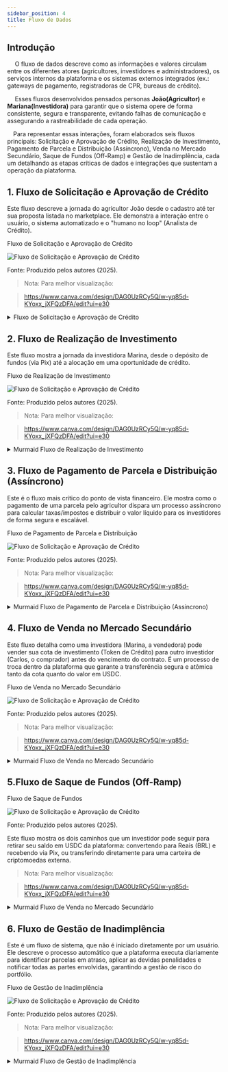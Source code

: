 ```yaml
---
sidebar_position: 4
title: Fluxo de Dados
---
```


## Introdução
&emsp; O fluxo de dados descreve como as informações e valores circulam entre os diferentes atores (agricultores, investidores e administradores), os serviços internos da plataforma e os sistemas externos integrados (ex.: gateways de pagamento, registradoras de CPR, bureaus de crédito).

&emsp;  Esses fluxos desenvolvidos pensados personas **João(Agricultor)** e **Mariana(Investidora)** para garantir que o sistema opere de forma consistente, segura e transparente, evitando falhas de comunicação e assegurando a rastreabilidade de cada operação.

&emsp;Para representar essas interações, foram elaborados seis fluxos principais: Solicitação e Aprovação de Crédito, Realização de Investimento, Pagamento de Parcela e Distribuição (Assíncrono), Venda no Mercado Secundário, Saque de Fundos (Off-Ramp) e Gestão de Inadimplência, cada um detalhando as etapas críticas de dados e integrações que sustentam a operação da plataforma.

## 1. Fluxo de Solicitação e Aprovação de Crédito
Este fluxo descreve a jornada do agricultor João desde o cadastro até ter sua proposta listada no marketplace. Ele demonstra a interação entre o usuário, o sistema automatizado e o "humano no loop" (Analista de Crédito).


<p style={{textAlign: 'center'}}> Fluxo de Solicitação e Aprovação de Crédito</p>
<div style={{margin: 15}}>
  <div style={{textAlign: 'center'}}>
        <img src={require("../../static/img/fluxo_solicitacao_credito_peerseed.png").default} style={{width: 800}} alt="Fluxo de Solicitação e Aprovação de Crédito" />
        <br/>
    </div>
</div>
<p style={{textAlign: 'center'}}> Fonte: Produzido pelos autores (2025).</p>

> Nota: Para melhor visualização:

> https://www.canva.com/design/DAG0UzRCy5Q/w-yq85d-KYoxx_jXFQzDFA/edit?ui=e30 

<details>
  <summary>Fluxo de Solicitação e Aprovação de Crédito</summary>

```murmaid
sequenceDiagram
    participant João as Agricultor (Browser)
    participant FE as Frontend
    participant GW as API Gateway
    participant Contas as Serviço de Contas
    participant Analise as Serviço de Análise de Crédito
    participant Backoffice as Interface do Analista
    participant Analista as Analista de Crédito

    João->>FE: 1. Preenche cadastro e solicitação
    FE->>GW: 2. Envia dados e documentos
    GW->>Contas: 3. Cria/Autentica usuário
    GW->>Analise: 4. Inicia análise de crédito
    
    activate Analise
    Analise-->>GW: 5. Responde que a análise foi iniciada
    GW-->>FE: 6. Exibe "Análise em andamento"
    FE-->>João: Exibe "Análise em andamento"
    
    Analise->>Bureaus Externos: 7. Consulta score de mercado (API)
    Bureaus Externos-->>Analise: 8. Retorna score
    Analise->>Analise: 9. Combina dados e gera Score Peerseed (ML)
    Analise->>Backoffice: 10. Cria tarefa de validação para o Analista
    deactivate Analise

    Note right of Analista: -- Processo Manual Paralelo (horas) --
    Analista->>Backoffice: 11. Acessa fila de tarefas
    Analista->>Backoffice: 12. Valida documentos e dados
    Analista->>Backoffice: 13. Clica em "Aprovar Crédito"

    Backoffice->>GW: 14. Notifica sistema sobre a aprovação
    GW->>Analise: 15. Finaliza o status da análise
    
    activate Analise
    Analise->>Contas: 16. Envia notificação de "Crédito Aprovado" para o usuário
    deactivate Analise
    
    Note over João, FE: -- Assinatura e Lançamento --
    FE->>João: 17. Exibe proposta e solicita assinatura da CPR
    João->>FE: 18. Assina a CPR com e-CPF
    FE->>GW: 19. Envia CPR assinada
    GW->>Serviço de Contratos: 20. Valida e envia para registradora (API)
    Serviço de Contratos-->>GW: 21. Confirma registro
    GW->>Serviço de Marketplace: 22. Lista a oportunidade de investimento
```
</details>

## 2. Fluxo de Realização de Investimento
Este fluxo mostra a jornada da investidora Marina, desde o depósito de fundos (via Pix) até a alocação em uma oportunidade de crédito.

<p style={{textAlign: 'center'}}> Fluxo de Realização de Investimento</p>
<div style={{margin: 15}}>
  <div style={{textAlign: 'center'}}>
        <img src={require("../../static/img/fluxo_realizacao_investimento_peerseed.png").default} style={{width: 800}} alt="Fluxo de Solicitação e Aprovação de Crédito" />
        <br/>
    </div>
</div>
<p style={{textAlign: 'center'}}> Fonte: Produzido pelos autores (2025).</p>

> Nota: Para melhor visualização:

> https://www.canva.com/design/DAG0UzRCy5Q/w-yq85d-KYoxx_jXFQzDFA/edit?ui=e30 

<Details>
  <summary>Murmaid Fluxo de Realização de Investimento</summary>

```murmaid
sequenceDiagram
    participant Marina as Investidora (Browser)
    participant FE as Frontend
    participant GW as API Gateway
    participant Marketplace as Serviço de Marketplace
    participant Carteira as Serviço de Carteira Digital
    participant Pagamentos as Gateway de Pagamento

    Marina->>FE: 1. Acessa marketplace e escolhe oportunidade
    FE->>GW: 2. Solicita detalhes da oportunidade
    GW->>Marketplace: 3. Busca dados
    Marketplace-->>GW: 4. Retorna dados
    GW-->>FE: 5. Exibe detalhes para Marina

    Marina->>FE: 6. Clica em "Investir" e define valor
    FE->>GW: 7. Tenta alocar investimento
    GW->>Carteira: 8. Verifica saldo de USDC
    
    alt Saldo Insuficiente
        Carteira-->>GW: 9a. Saldo insuficiente
        GW-->>FE: 10a. Informa saldo insuficiente
        FE->>Marina: 11a. Sugere depósito
        
        Marina->>FE: 12a. Solicita depósito via Pix
        FE->>GW: 13a. Gera cobrança Pix
        GW->>Pagamentos: 14a. Cria QR Code Pix
        Pagamentos-->>GW: 15a. Retorna QR Code
        GW-->>FE: 16a. Exibe QR Code
        FE->>Marina: 17a. Marina paga o Pix
        
        Pagamentos-->>GW: 18a. Webhook: Pagamento Confirmado!
        GW->>Carteira: 19a. Credita USDC na carteira da Marina
    end

    Note over Marina, FE: Marina agora tenta investir novamente com saldo
    FE->>GW: 9b. Tenta alocar investimento
    GW->>Carteira: 10b. Verifica saldo (agora suficiente)
    Carteira-->>GW: 11b. Saldo OK. Bloqueia valor.
    GW->>Marketplace: 12b. Confirma investimento na oportunidade
    Marketplace-->>GW: 13b. Investimento registrado
    GW-->>FE: 14b. Sucesso!
    FE-->>Marina: 15b. Exibe confirmação do investimento
```

</Details>

## 3. Fluxo de Pagamento de Parcela e Distribuição (Assíncrono)
Este é o fluxo mais crítico do ponto de vista financeiro. Ele mostra como o pagamento de uma parcela pelo agricultor dispara um processo assíncrono para calcular taxas/impostos e distribuir o valor líquido para os investidores de forma segura e escalável.

<p style={{textAlign: 'center'}}> Fluxo de Pagamento de Parcela e Distribuição</p>
<div style={{margin: 15}}>
  <div style={{textAlign: 'center'}}>
        <img src={require("../../static/img/fluxo_recebimento_investimento_peerseed.png").default} style={{width: 800}} alt="Fluxo de Solicitação e Aprovação de Crédito" />
        <br/>
    </div>
</div>
<p style={{textAlign: 'center'}}> Fonte: Produzido pelos autores (2025).</p>

> Nota: Para melhor visualização:

> https://www.canva.com/design/DAG0UzRCy5Q/w-yq85d-KYoxx_jXFQzDFA/edit?ui=e30 

<Details>
  <summary>Murmaid Fluxo de Pagamento de Parcela e Distribuição (Assíncrono)</summary>

  ```murmaid
  sequenceDiagram
    participant João as Agricultor (Browser)
    participant FE as Frontend
    participant GW as API Gateway
    participant Pagamentos as Gateway de Pagamento
    participant Broker as Message Broker (Fila)
    participant Distribuidor as Serviço de Distribuição
    participant Carteira as Serviço de Carteira Digital

    João->>FE: 1. Acessa painel e clica em "Pagar Parcela"
    FE->>GW: 2. Solicita dados de pagamento
    GW->>Serviço de Contratos: 3. Gera cobrança (Pix/Boleto)
    Serviço de Contratos-->>GW: 4. Retorna dados
    GW-->>FE: 5. Exibe QR Code / Linha digitável
    
    Note right of João: João efetua o pagamento no seu banco...
    
    Pagamentos-->>GW: 6. Webhook: Pagamento Confirmado!
    
    activate GW
    GW->>Broker: 7. Publica evento "PagamentoRealizado" com os dados da transação
    GW-->>Pagamentos: 8. Confirma recebimento do webhook (HTTP 200 OK)
    deactivate GW
    
    Note over Broker, Distribuidor: -- Processamento em Background --
    
    Broker-->>Distribuidor: 9. Entrega o evento "PagamentoRealizado"
    
    activate Distribuidor
    Distribuidor->>Serviço de Contratos: 10. Busca detalhes do contrato e investidores
    Serviço de Contratos-->>Distribuidor: 11. Retorna lista de investidores e % de participação
    
    Distribuidor->>Distribuidor: 12. Calcula taxas da plataforma e impostos (IR)
    
    loop Para cada Investidor
        Distribuidor->>Distribuidor: 13. Calcula valor líquido a ser creditado
        Distribuidor->>Carteira: 14. Credita USDC na carteira do Investidor
    end
    
    Distribuidor->>Servipço de Notificações: 15. Envia notificações para os investidores
    deactivate Distribuidor
  ```
</Details>

## 4. Fluxo de Venda no Mercado Secundário
Este fluxo detalha como uma investidora (Marina, a vendedora) pode vender sua cota de investimento (Token de Crédito) para outro investidor (Carlos, o comprador) antes do vencimento do contrato. É um processo de troca dentro da plataforma que garante a transferência segura e atômica tanto da cota quanto do valor em USDC.

<p style={{textAlign: 'center'}}> Fluxo de Venda no Mercado Secundário</p>
<div style={{margin: 15}}>
  <div style={{textAlign: 'center'}}>
        <img src={require("../../static/img/fluxo_venda_token_mercado_secundario.png").default} style={{width: 800}} alt="Fluxo de Solicitação e Aprovação de Crédito" />
        <br/>
    </div>
</div>
<p style={{textAlign: 'center'}}> Fonte: Produzido pelos autores (2025).</p>

> Nota: Para melhor visualização:

> https://www.canva.com/design/DAG0UzRCy5Q/w-yq85d-KYoxx_jXFQzDFA/edit?ui=e30 

<Details>
  <summary>Murmaid Fluxo de Venda no Mercado Secundário</summary>

  ```murmaid
  sequenceDiagram
    participant Marina as Vendedora (Browser)
    participant Carlos as Comprador (Browser)
    participant FE as Frontend
    participant GW as API Gateway
    participant Marketplace as Serviço de Marketplace
    participant Carteira as Serviço de Carteira Digital

    Note over Marina, FE: -- Etapa de Venda --
    Marina->>FE: 1. Acessa portfólio e seleciona token para vender
    FE->>GW: 2. Solicita sugestão de preço justo
    GW->>Marketplace: 3. Calcula preço justo (baseado no risco/tempo)
    Marketplace-->>GW: 4. Retorna sugestão
    GW-->>FE: 5. Exibe sugestão para Marina

    Marina->>FE: 6. Define o preço de venda e clica em "Ofertar"
    FE->>GW: 7. Envia ordem de venda
    GW->>Marketplace: 8. Lista o token no mercado secundário
    GW->>Carteira: 9. Marca o token de Marina como "Ofertado" (bloqueado para outras ações)

    Note over Carlos, FE: -- Etapa de Compra --
    Carlos->>FE: 10. Navega no mercado secundário e vê a oferta de Marina
    Carlos->>FE: 11. Clica em "Comprar"
    FE->>GW: 12. Envia ordem de compra

    GW->>Carteira: 13. Verifica se Carlos tem saldo em USDC suficiente
    alt Saldo Suficiente
        Carteira-->>GW: 14. Saldo OK. Inicia transação atômica.
        
        activate Carteira
        Carteira->>Carteira: 15. Debita USDC da carteira de Carlos
        Carteira->>Carteira: 16. Credita USDC na carteira de Marina
        Carteira->>Carteira: 17. Transfere propriedade do Token de Crédito de Marina para Carlos
        deactivate Carteira

        Carteira-->>GW: 18. Confirma que a troca foi concluída
        GW->>Marketplace: 19. Remove a oferta do mercado
        GW-->>FE: 20. Confirma a compra para Carlos
        FE-->>Carlos: 21. Exibe "Compra realizada com sucesso!"
        
        Note right of GW: Notificações são enviadas para Marina e Carlos em background
    else Saldo Insuficiente
        Carteira-->>GW: 14b. Saldo insuficiente
        GW-->>FE: 15b. Informa erro
        FE-->>Carlos: 16b. Exibe "Saldo insuficiente para realizar a compra."
    end

  ```
  </Details>

  ## 5.Fluxo de Saque de Fundos (Off-Ramp)

  <p style={{textAlign: 'center'}}> Fluxo de Saque de Fundos</p>
<div style={{margin: 15}}>
  <div style={{textAlign: 'center'}}>
        <img src={require("../../static/img/fluxo_saque_fundos.png").default} style={{width: 800}} alt="Fluxo de Solicitação e Aprovação de Crédito" />
        <br/>
    </div>
</div>
<p style={{textAlign: 'center'}}> Fonte: Produzido pelos autores (2025).</p>

  Este fluxo mostra os dois caminhos que um investidor pode seguir para retirar seu saldo em USDC da plataforma: convertendo para Reais (BRL) e recebendo via Pix, ou transferindo diretamente para uma carteira de criptomoedas externa.


  > Nota: Para melhor visualização:

> https://www.canva.com/design/DAG0UzRCy5Q/w-yq85d-KYoxx_jXFQzDFA/edit?ui=e30 

<Details>
  <summary>Murmaid Fluxo de Venda no Mercado Secundário</summary>

  ```murmaid
  sequenceDiagram
    participant Investidor as Investidor(a) (Browser)
    participant FE as Frontend
    participant GW as API Gateway
    participant Contas as Serviço de Contas
    participant Carteira as Serviço de Carteira Digital
    participant Pagamentos as Gateway de Pagamento

    Investidor->>FE: 1. Solicita saque e escolhe o método

    alt Método: Saque para Conta Bancária (Pix)
        Investidor->>FE: 2a. Informa valor do saque em USDC
        FE->>GW: 3a. Inicia saque para BRL
        
        GW->>Contas: 4a. Busca dados da conta bancária (mesma titularidade)
        Contas-->>GW: 5a. Retorna dados bancários
        
        GW->>Carteira: 6a. Solicita bloqueio do saldo em USDC
        Carteira-->>GW: 7a. Saldo verificado e bloqueado
        
        GW->>Pagamentos: 8a. Requisita conversão USDC -> BRL e envio de Pix
        Pagamentos-->>GW: 9a. Confirma recebimento da ordem de saque
        
        Note right of Pagamentos: Processo de conversão e PIX leva alguns minutos...
        
        Pagamentos-->>GW: 10a. Webhook: Transferência Pix concluída!
        GW->>Carteira: 11a. Debita o saldo em USDC que estava bloqueado
        GW->>Serviço de Notificações: 12a. Envia notificação de sucesso
    end

    alt Método: Saque para Carteira Cripto
        Investidor->>FE: 2b. Informa valor do saque e endereço da carteira externa
        FE->>GW: 3b. Inicia saque de cripto
        
        GW->>Carteira: 4b. Solicita transação de saque para endereço externo
        
        activate Carteira
        Carteira->>Carteira: 5b. Verifica saldo e bloqueia valor
        Carteira->>Carteira: 6b. Constrói e assina a transação (com chaves seguras)
        Carteira->>Blockchain: 7b. Transmite a transação para a rede (ex: Polygon)
        deactivate Carteira
        
        Note right of Blockchain: Transação sendo confirmada na rede...
        
        Blockchain-->>Carteira: 8b. Evento: Transação confirmada!
        Carteira->>Carteira: 9b. Debita o saldo que estava bloqueado
        Carteira->>Serviço de Notificações: 10b. Envia notificação de sucesso
    end

  ```
  </Details>

  ## 6. Fluxo de Gestão de Inadimplência
Este é um fluxo de sistema, que não é iniciado diretamente por um usuário. Ele descreve o processo automático que a plataforma executa diariamente para identificar parcelas em atraso, aplicar as devidas penalidades e notificar todas as partes envolvidas, garantindo a gestão de risco do portfólio.

 <p style={{textAlign: 'center'}}> Fluxo de Gestão de Inadimplência</p>
<div style={{margin: 15}}>
  <div style={{textAlign: 'center'}}>
        <img src={require("../../static/img/fluxo_inadimplencia.png").default} style={{width: 800}} alt="Fluxo de Solicitação e Aprovação de Crédito" />
        <br/>
    </div>
</div>
<p style={{textAlign: 'center'}}> Fonte: Produzido pelos autores (2025).</p>

> Nota: Para melhor visualização:

> https://www.canva.com/design/DAG0UzRCy5Q/w-yq85d-KYoxx_jXFQzDFA/edit?ui=e30 

<Details>
  <summary>Murmaid Fluxo de Gestão de Inadimplência</summary>

  ```murmaid

sequenceDiagram
    participant Scheduler as Agendador (Cron Job)
    participant Contratos as Serviço de Contratos
    participant Notificacoes as Serviço de Notificações
    participant Backoffice as Interface do Admin

    Scheduler->>Contratos: 1. Gatilho diário: "Verificar parcelas vencidas"
    
    activate Contratos
    Contratos->>Contratos: 2. Busca no DB por parcelas com data_vencimento < hoje E status != "Paga"
    
    loop Para cada Parcela em Atraso encontrada
        Contratos->>Contratos: 3. Atualiza status da parcela para "Em Atraso"
        Contratos->>Contratos: 4. Calcula multa (2%) e juros de mora (1%/mês)
        Contratos->>Contratos: 5. Salva o novo valor atualizado da parcela
        
        Contratos->>Notificacoes: 6. Envia notificação de atraso para o Agricultor
        Contratos->>Notificacoes: 7. Envia notificação de inadimplência para os Investidores daquela CPR
        
        Contratos->>Backoffice: 8. Cria um alerta no painel de risco do administrador
    end
    deactivate Contratos
  ```
  </Details>
